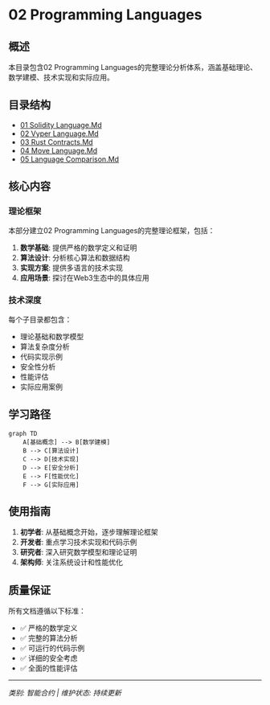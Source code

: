 # 02 Programming Languages

## 概述

本目录包含02 Programming Languages的完整理论分析体系，涵盖基础理论、数学建模、技术实现和实际应用。

## 目录结构

- [01 Solidity Language.Md](01_Solidity_Language.md/README.md)
- [02 Vyper Language.Md](02_Vyper_Language.md/README.md)
- [03 Rust Contracts.Md](03_Rust_Contracts.md/README.md)
- [04 Move Language.Md](04_Move_Language.md/README.md)
- [05 Language Comparison.Md](05_Language_Comparison.md/README.md)

## 核心内容

### 理论框架

本部分建立02 Programming Languages的完整理论框架，包括：

1. **数学基础**: 提供严格的数学定义和证明
2. **算法设计**: 分析核心算法和数据结构
3. **实现方案**: 提供多语言的技术实现
4. **应用场景**: 探讨在Web3生态中的具体应用

### 技术深度

每个子目录都包含：
- 理论基础和数学模型
- 算法复杂度分析
- 代码实现示例
- 安全性分析
- 性能评估
- 实际应用案例

## 学习路径

```mermaid
graph TD
    A[基础概念] --> B[数学建模]
    B --> C[算法设计]
    C --> D[技术实现]
    D --> E[安全分析]
    E --> F[性能优化]
    F --> G[实际应用]
```

## 使用指南

1. **初学者**: 从基础概念开始，逐步理解理论框架
2. **开发者**: 重点学习技术实现和代码示例
3. **研究者**: 深入研究数学模型和理论证明
4. **架构师**: 关注系统设计和性能优化

## 质量保证

所有文档遵循以下标准：
- ✅ 严格的数学定义
- ✅ 完整的算法分析
- ✅ 可运行的代码示例
- ✅ 详细的安全考虑
- ✅ 全面的性能评估

---

*类别: 智能合约 | 维护状态: 持续更新*
